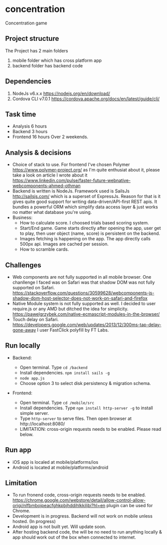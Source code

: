 # concentration
Concentration game

## Project structure
The Project has 2 main folders 
1. mobile folder which has cross platform app
2. backend folder has backend code

## Dependencies
1. NodeJs v6.x.x https://nodejs.org/en/download/
2. Cordova CLI v7.0.1 https://cordova.apache.org/docs/en/latest/guide/cli/

## Task time
- Analysis 6 hours
- Backend 3 hours
- Frontend 16 hours
Over 2 weekends.

## Analysis & decisions 
- Choice of stack to use. For frontend I've chosen Polymer https://www.polymer-project.org/ as I'm quite enthusiat about it, please take a look on article I wrote about it https://www.linkedin.com/pulse/faster-future-webnative-webcomponents-ahmed-othman
- Backend is written is NodeJs. Framework used is SailsJs http://sailsjs.com/ which is a superset of ExpressJs. Reason for that is it gives quite good support for writing data-driven/API-first REST apis.  It bundles a powerful ORM which simplify data access layer & just works no matter what database you're using.
- Business:
  - How to calculate score. I choosed trials based scoring system.
  - Start/End game. Game starts directly after opening the app, user get to play, then user object (name, score) is persistent on the backend.
  - Images fetching is happening on the app. The app directly calls 500px api. Images are cached per session.
  - How to scramble cards.
  
 ## Challenges
 - Web components are not fully supported in all mobile browser. One chanllenge I faced was on Safari was that shadow DOM was not fully supported on Safari. https://stackoverflow.com/questions/30599628/webcomponents-js-shadow-dom-host-selector-does-not-work-on-safari-and-firefox
 - Native Module system is not fully supported as well. I decided to user require.js or any AMD but ditched the idea for simplicity. https://pawelgrzybek.com/native-ecmascript-modules-in-the-browser/
 - Touch delay on Safari. https://developers.google.com/web/updates/2013/12/300ms-tap-delay-gone-away I user FastClick polyfill by FT Labs.
 
 
## Run locally
- Backend: 
  - Open terminal. Type `cd /backend`
  - Install dependencies. `npm install sails -g`
  - `node app.js`
  - Choose option 3 to select disk persistency & migration schema.  
  
- Frontend:
  -  Open terminal. Type `cd /mobile/src`
  - Install dependencies. Type `npm install http-server -g` to install simple server.
  - Type `http-server` to serve files. Then open browser at http://localhost:8080/
  - LIMITATION: cross-origin requests needs to be enabled. Please read below.

## Run app
- iOS app is localed at mobile/platforms/ios
- Android is located at mobile/platforms/android

## Limitation
- To run fronend code, cross-origin requests needs to be enabled. https://chrome.google.com/webstore/detail/allow-control-allow-origi/nlfbmbojpeacfghkpbjhddihlkkiljbi?hl=en plugin can be used for Chrome. 
- Development is in progress. Backend will not work on mobile unless hosted. (In progress)
- Android app is not built yet. Will update soon.
- After hosting backend code, the will be no need to run anything locally & app should work out of the box when connected to internet.
 
